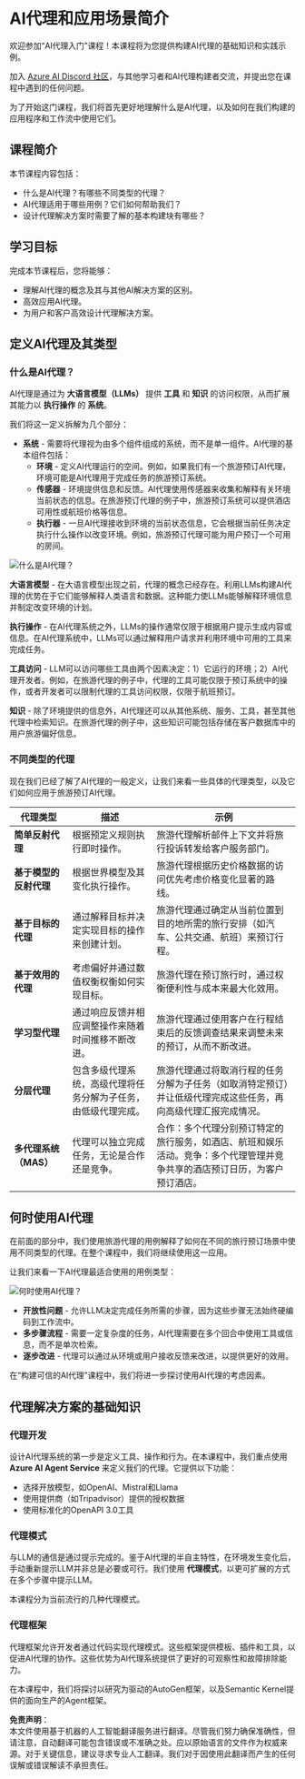 # AI代理和应用场景简介

欢迎参加“AI代理入门”课程！本课程将为您提供构建AI代理的基础知识和实践示例。

加入 [Azure AI Discord 社区](https://discord.gg/kzRShWzttr)，与其他学习者和AI代理构建者交流，并提出您在课程中遇到的任何问题。

为了开始这门课程，我们将首先更好地理解什么是AI代理，以及如何在我们构建的应用程序和工作流中使用它们。

## 课程简介

本节课程内容包括：

- 什么是AI代理？有哪些不同类型的代理？
- AI代理适用于哪些用例？它们如何帮助我们？
- 设计代理解决方案时需要了解的基本构建块有哪些？

## 学习目标

完成本节课程后，您将能够：

- 理解AI代理的概念及其与其他AI解决方案的区别。
- 高效应用AI代理。
- 为用户和客户高效设计代理解决方案。

## 定义AI代理及其类型

### 什么是AI代理？

AI代理是通过为 **大语言模型（LLMs）** 提供 **工具** 和 **知识** 的访问权限，从而扩展其能力以 **执行操作** 的 **系统**。

我们将这一定义拆解为几个部分：

- **系统** - 需要将代理视为由多个组件组成的系统，而不是单一组件。AI代理的基本组件包括：
  - **环境** - 定义AI代理运行的空间。例如，如果我们有一个旅游预订AI代理，环境可能是AI代理用于完成任务的旅游预订系统。
  - **传感器** - 环境提供信息和反馈。AI代理使用传感器来收集和解释有关环境当前状态的信息。在旅游预订代理的例子中，旅游预订系统可以提供酒店可用性或航班价格等信息。
  - **执行器** - 一旦AI代理接收到环境的当前状态信息，它会根据当前任务决定执行什么操作以改变环境。例如，旅游预订代理可能为用户预订一个可用的房间。

![什么是AI代理？](../../../translated_images/what-are-ai-agents.png?WT.7f2607783e984be0cfb6dd064ad20389d37cf6d1d28bc5d5a3c648ef353bde89.zh.mc_id=academic-105485-koreyst)

**大语言模型** - 在大语言模型出现之前，代理的概念已经存在。利用LLMs构建AI代理的优势在于它们能够解释人类语言和数据。这种能力使LLMs能够解释环境信息并制定改变环境的计划。

**执行操作** - 在AI代理系统之外，LLMs的操作通常仅限于根据用户提示生成内容或信息。在AI代理系统中，LLMs可以通过解释用户请求并利用环境中可用的工具来完成任务。

**工具访问** - LLM可以访问哪些工具由两个因素决定：1）它运行的环境；2）AI代理开发者。例如，在旅游代理的例子中，代理的工具可能仅限于预订系统中的操作，或者开发者可以限制代理的工具访问权限，仅限于航班预订。

**知识** - 除了环境提供的信息外，AI代理还可以从其他系统、服务、工具，甚至其他代理中检索知识。在旅游代理的例子中，这些知识可能包括存储在客户数据库中的用户旅游偏好信息。

### 不同类型的代理

现在我们已经了解了AI代理的一般定义，让我们来看一些具体的代理类型，以及它们如何应用于旅游预订AI代理。

| **代理类型**                   | **描述**                                                                                                                        | **示例**                                                                                                                                                                                                                     |
| ----------------------------- | ------------------------------------------------------------------------------------------------------------------------------ | --------------------------------------------------------------------------------------------------------------------------------------------------------------------------------------------------------------------------- |
| **简单反射代理**              | 根据预定义规则执行即时操作。                                                                                                     | 旅游代理解析邮件上下文并将旅行投诉转发给客户服务部门。                                                                                                                                                                        |
| **基于模型的反射代理**        | 根据世界模型及其变化执行操作。                                                                                                  | 旅游代理根据历史价格数据的访问优先考虑价格变化显著的路线。                                                                                                                                                                  |
| **基于目标的代理**            | 通过解释目标并决定实现目标的操作来创建计划。                                                                                     | 旅游代理通过确定从当前位置到目的地所需的旅行安排（如汽车、公共交通、航班）来预订行程。                                                                                                                                       |
| **基于效用的代理**            | 考虑偏好并通过数值权衡权衡如何实现目标。                                                                                         | 旅游代理在预订旅行时，通过权衡便利性与成本来最大化效用。                                                                                                                                                                     |
| **学习型代理**                | 通过响应反馈并相应调整操作来随着时间推移不断改进。                                                                               | 旅游代理通过使用客户在行程结束后的反馈调查结果来调整未来的预订，从而不断改进。                                                                                                                                               |
| **分层代理**                  | 包含多级代理系统，高级代理将任务分解为子任务，由低级代理完成。                                                                    | 旅游代理通过将取消行程的任务分解为子任务（如取消特定预订）并让低级代理完成这些任务，再向高级代理汇报完成情况。                                                                                                              |
| **多代理系统（MAS）**         | 代理可以独立完成任务，无论是合作还是竞争。                                                                                       | 合作：多个代理分别预订特定的旅行服务，如酒店、航班和娱乐活动。竞争：多个代理管理并竞争共享的酒店预订日历，为客户预订酒店。                                                                                                   |

## 何时使用AI代理

在前面的部分中，我们使用旅游代理的用例解释了如何在不同的旅行预订场景中使用不同类型的代理。在整个课程中，我们将继续使用这一应用。

让我们来看一下AI代理最适合使用的用例类型：

![何时使用AI代理？](../../../translated_images/when-to-use-ai-agents.png?WT.1681e3f19611f820ee4331ab494b50ebc6f09b2fb4df3a5f4dac5458316263ad.zh.mc_id=academic-105485-koreyst)

- **开放性问题** - 允许LLM决定完成任务所需的步骤，因为这些步骤无法始终硬编码到工作流中。
- **多步骤流程** - 需要一定复杂度的任务，AI代理需要在多个回合中使用工具或信息，而不是单次检索。
- **逐步改进** - 代理可以通过从环境或用户接收反馈来改进，以提供更好的效用。

在“构建可信的AI代理”课程中，我们将进一步探讨使用AI代理的考虑因素。

## 代理解决方案的基础知识

### 代理开发

设计AI代理系统的第一步是定义工具、操作和行为。在本课程中，我们重点使用 **Azure AI Agent Service** 来定义我们的代理。它提供以下功能：

- 选择开放模型，如OpenAI、Mistral和Llama
- 使用提供商（如Tripadvisor）提供的授权数据
- 使用标准化的OpenAPI 3.0工具

### 代理模式

与LLM的通信是通过提示完成的。鉴于AI代理的半自主特性，在环境发生变化后，手动重新提示LLM并非总是必要或可行。我们使用 **代理模式**，以更可扩展的方式在多个步骤中提示LLM。

本课程分为当前流行的几种代理模式。

### 代理框架

代理框架允许开发者通过代码实现代理模式。这些框架提供模板、插件和工具，以促进AI代理的协作。这些优势为AI代理系统提供了更好的可观察性和故障排除能力。

在本课程中，我们将探讨以研究为驱动的AutoGen框架，以及Semantic Kernel提供的面向生产的Agent框架。

**免责声明**：  
本文件使用基于机器的人工智能翻译服务进行翻译。尽管我们努力确保准确性，但请注意，自动翻译可能包含错误或不准确之处。应以原始语言的文件作为权威来源。对于关键信息，建议寻求专业人工翻译。我们对于因使用此翻译而产生的任何误解或错误解读不承担责任。